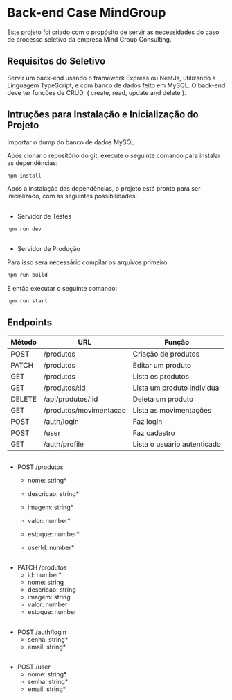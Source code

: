 # Back-end Case MindGroup
Este projeto foi criado com o propósito de servir as necessidades do caso de processo seletivo da empresa Mind Group Consulting.

## Requisitos do Seletivo
Servir um back-end usando o framework Express ou NestJs, utilizando a Linguagem TypeScript, e com banco de dados feito em MySQL. O back-end deve ter funções de CRUD: ( create, read, update and delete ).

## Intruções para Instalação e Inicialização do Projeto
Importar o dump do banco de dados MySQL

Após clonar o repositório do git, execute o seguinte comando para instalar as dependências:
```bash
npm install
```

Após a instalação das dependências, o projeto está pronto para ser inicializado, com as seguintes possibilidades:
##

* Servidor de Testes
```bash
npm run dev
```
##
* Servidor de Produção

Para isso será necessário compilar os arquivos primeiro:
```bash 
npm run build
```
E então executar o seguinte comando:
```bash 
npm run start
```

## Endpoints 

| Método| URL | Função |
 |----------|----------|----------| 
 | POST | /produtos | Criação de produtos| 
 | PATCH| /produtos | Editar um produto |
 | GET | /produtos | Lista os produtos|
 |GET | /produtos/:id | Lista um produto individual |
 |DELETE | /api/produtos/:id | Deleta um produto|
 |GET | /produtos/movimentacao | Lista as movimentações |
 |POST | /auth/login | Faz login|
 |POST | /user | Faz cadastro|
 |GET  | /auth/profile | Lista o usuário autenticado |
 
 ##
+ POST /produtos
	- nome: string*
	- descricao: string*
	- imagem: string*
	- valor: number*
	- estoque: number*
  - userId: number*

	##
+ PATCH /produtos
	- id: number*
	- nome: string
	- descricao: string
	- imagem: string
	- valor: number
	- estoque: number
	##
+   POST /auth/login
    - senha: string*
    - email: string*
    ##
 + POST /user
	 - nome: string*
    - senha: string*
    - email: string*